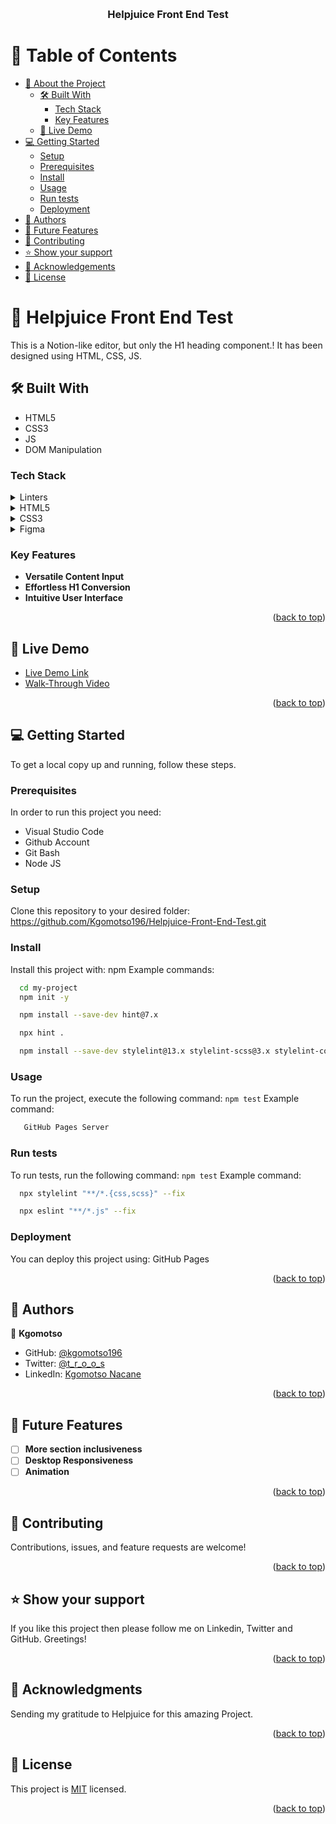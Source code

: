<a name="readme-top"></a>

<div align="center">
  <br/>

  <h3><b>Helpjuice Front End Test</b></h3>

</div>

# 📗 Table of Contents

- [📖 About the Project](#about-project)
  - [🛠 Built With](#built-with)
    - [Tech Stack](#tech-stack)
    - [Key Features](#key-features)
  - [🚀 Live Demo](#live-demo)
- [💻 Getting Started](#getting-started)
  - [Setup](#setup)
  - [Prerequisites](#prerequisites)
  - [Install](#install)
  - [Usage](#usage)
  - [Run tests](#run-tests)
  - [Deployment](#deployment)
- [👥 Authors](#authors)
- [🔭 Future Features](#future-features)
- [🤝 Contributing](#contributing)
- [⭐️ Show your support](#support)
- [🙏 Acknowledgements](#acknowledgements)
- [📝 License](#license)

# 📖 Helpjuice Front End Test <a name="about-project"></a>

This is a Notion-like editor, but only the H1 heading component.! It has been designed using HTML, CSS, JS.

## 🛠 Built With <a name="built-with"></a>

- HTML5
- CSS3
- JS
- DOM Manipulation

### Tech Stack <a name="tech-stack"></a>

<details>
  <summary>Linters</summary>
  <ul>
    <li><a href="https://youtu.be/HDQXWr5TOnI">Lesson on Linters</a></li>
  </ul>
</details>

<details>
  <summary>HTML5</summary>
  <ul>
    <li><a href="https://youtu.be/x4OKqZ2kIx4">Lesson on HTML5</a></li>
  </ul>
</details>

<details>
<summary>CSS3</summary>
  <ul>
    <li><a href="https://youtu.be/wIzPMotxMCM">Lesson on CSS3</a></li>
  </ul>
</details>
<details>
<summary>Figma</summary>
  <ul>
    <li><a href="https://youtu.be/-FiFCSoNMxM">Lesson on Figma</a></li>
  </ul>
</details>

### Key Features <a name="key-features"></a>

- **Versatile Content Input**
- **Effortless H1 Conversion**
- **Intuitive User Interface**

<p align="right">(<a href="#readme-top">back to top</a>)</p>

## 🚀 Live Demo <a name="live-demo"></a>

- [Live Demo Link](https://kgomotso196.github.io/Helpjuice-Front-End-Test/dist/)
- [Walk-Through Video](https://drive.google.com/file/d/1CIB5iuXfT3-IQcdBJVL1dVuOwcf7QyVB/view?usp=sharing)
<p align="right">(<a href="#readme-top">back to top</a>)</p>

## 💻 Getting Started <a name="getting-started"></a>

To get a local copy up and running, follow these steps.

### Prerequisites

In order to run this project you need:

- Visual Studio Code
- Github Account
- Git Bash
- Node JS

### Setup

Clone this repository to your desired folder: https://github.com/Kgomotso196/Helpjuice-Front-End-Test.git

### Install

Install this project with: npm Example commands:

```sh
  cd my-project
  npm init -y
```

```sh
  npm install --save-dev hint@7.x
```

```sh
  npx hint .
```

```sh
  npm install --save-dev stylelint@13.x stylelint-scss@3.x stylelint-config-standard@21.x stylelint-csstree-validator@1.x
```

### Usage

To run the project, execute the following command: `npm test`
Example command:

```sh
   GitHub Pages Server
```

### Run tests

To run tests, run the following command: `npm test`
Example command:

```sh
  npx stylelint "**/*.{css,scss}" --fix
```
```sh
  npx eslint "**/*.js" --fix
```

### Deployment

You can deploy this project using:
GitHub Pages

<p align="right">(<a href="#readme-top">back to top</a>)</p>

## 👥 Authors <a name="authors"></a>

👤 **Kgomotso**

- GitHub: [@kgomotso196](https://github.com/Kgomotso196)
- Twitter: [@t_r_o_o_s](https://twitter.com/t_r_o_o_s)
- LinkedIn: [Kgomotso Nacane](https://www.linkedin.com/in/kgomotso-nacane/)

<p align="right">(<a href="#readme-top">back to top</a>)</p>

## 🔭 Future Features <a name="future-features"></a>

- [ ] **More section inclusiveness**
- [ ] **Desktop Responsiveness**
- [ ] **Animation**

<p align="right">(<a href="#readme-top">back to top</a>)</p>

## 🤝 Contributing <a name="contributing"></a>

Contributions, issues, and feature requests are welcome!


<p align="right">(<a href="#readme-top">back to top</a>)</p>

## ⭐️ Show your support <a name="support"></a>

If you like this project then please follow me on Linkedin, Twitter and GitHub. Greetings!

<p align="right">(<a href="#readme-top">back to top</a>)</p>

## 🙏 Acknowledgments <a name="acknowledgements"></a>

Sending my gratitude to Helpjuice for this amazing Project.

<p align="right">(<a href="#readme-top">back to top</a>)</p>

## 📝 License <a name="license"></a>

This project is [MIT](./MIT.md) licensed.

<p align="right">(<a href="#readme-top">back to top</a>)</p
